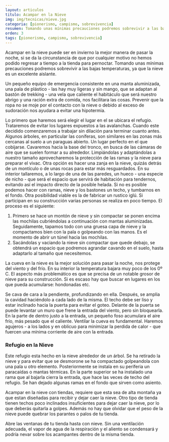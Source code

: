 ```yaml
---
layout: articulos
titulo: Acampar en la Nieve
img: img/tecnicas/nieve.jpg
categoria: [pionerismo, campismo, sobrevivencia]
resumen: Tomando unas mínimas precauciones podremos sobrevivir a las bajas temperaturas, ya que la nieve es un excelente aislante.
orden: 3
tags: [pionerismo, campismo, sobrevivencia]
---
```

Acampar en la nieve puede ser en invierno la mejor manera de pasar la noche, si se da la circunstancia de que por cualquier motivo no hemos podido regresar a tiempo a la tienda para pernoctar. Tomando unas mínimas precauciones podremos sobrevivir a las bajas temperaturas, ya que la nieve es un excelente aislante.

Un pequeño equipo de emergencia consistente en una manta aluminizada, una pala de plástico - las hay muy ligeras y sin mango, que se adaptan al bastón de trekking - una vela que caliente el habitáculo que será nuestro abrigo y una ración extra de comida, nos facilitara las cosas. Prevenir que la ropa no se moje por el contacto con la nieve o debido al exceso de sudoración nos ayudara a evitar una hipotermia.

<amp-img src="{{site.baseurl}}/img/tecnicas/nieve1.jpg" width="300" height="229" alt="Estructura de un iglu" layout="fixed" class="img_left rounded"></amp-img>

Lo primero que haremos será elegir el lugar en el se ubicara el refugio. Trataremos de evitar los lugares expuestos a las avalanchas. Cuando este decidido comenzaremos a trabajar sin dilación para terminar cuanto antes. Algunos árboles, en particular las coníferas, son similares en las zonas más cercanas al suelo a un paraguas abierto. Un lugar perfecto en el que cobijarse. Cavaremos hacia la base del tronco, en busca de las cámaras de aire que se suelen formar a su alrededor. Limpiándolas y adaptándolas a nuestro tamaño aprovecharemos la protección de las ramas y la nieve para preparar el vivac. Otra opción es hacer una zanja en la nieve, quizás detrás de un montículo o de unas rocas para estar más resguardados. En su interior tallaremos, a lo largo de una de las paredes, un hueco - una especie de nicho - que será el espacio que servirá de habitación para tendernos, evitando así el impacto directo de la posible helada. Si no es posible podemos hacer con ramas, nieve y los bastones un techo, y tumbarnos en el fondo. Otra posibilidad viable es la de fabricar un rustico iglú. Si participan en su construcción varias personas se realiza en poco tiempo. El proceso es el siguiente:

1. Primero se hace un montón de nieve y sin compactar se ponen encima las mochilas cubriéndolas a continuación con mantas aluminizadas. Seguidamente, tapamos todo con una gruesa capa de nieve y la compactamos bien con la pala o golpeando con las manos. Es el momento de abrir un túnel hacia las mochilas.
2. Sacándolas y vaciando la nieve sin compactar que quede debajo, se obtendrá un espacio que podremos agrandar cavando en el suelo, hasta adaptarlo al tamaño que necesitemos.

<amp-img src="{{site.baseurl}}/img/tecnicas/nieve2.gif" width="330" height="220" alt="Estructura Refugio de Nieve" layout="fixed" class="img_right rounded"></amp-img>

La cueva en la nieve es la mejor solución para pasar la noche, nos protege del viento y del frío. En su interior la temperatura bajara muy poco de los 0º C. El aspecto más problemático es que se precisa de un notable grosor de nieve para su construcción. Si es escaso hay que buscar en lugares en los que pueda acumularse: hondonadas etc.

Se cava de cara a la pendiente, profundizando en ella. Después, se amplia la cavidad haciéndolo a cada lado de la misma. El techo debe ser liso y estar inclinado hacia la puerta para evitar el goteo. Delante de la puerta se puede levantar un muro que frene la entrada del viento, pero sin bloquearla. En la parte de dentro justo a la entrada, un pequeño foso acumulara el aire frío, más pesado que el caliente. Ventilar la cueva es fundamental. Haremos agujeros - a los lados y en oblicuo para minimizar la perdida de calor - que fuercen una mínima corriente de aire con la entrada.

### Refugio en la Nieve

<amp-img src="{{site.baseurl}}/img/tecnicas/nieve3.jpg" width="255" height="182" alt="Refugio de Nieve bajo arbol" layout="fixed" class="img_left rounded"></amp-img>

Este refugio esta hecho en la nieve alrededor de un árbol. Se ha retirado la nieve y para evitar que se desmorone se ha compactado golpeandola con una pala u otro elemento. Posteriormente se instala en su periferia un paracaídas o mantas térmicas. En la parte superior se ha instalado una rama que al bajarla cierra la entrada, que hace las veces de techo del refugio. Se han dejado algunas ramas en el fondo que sirven como asiento.

Acampar en la nieve con tiendas, requiere que esta sea de alta montaña ya que estan diseñadas para recibir y dejar caer la nieve. Otro tipo de tienda tienen techos poco inclinados insuficientes para dejar caer la nieve, por lo que deberás quitarla a golpes. Además no hay que olvidar que el peso de la nieve puede quebrar los parantes o palos de tu tienda.

Abre las ventanas de tu tienda hasta con nieve. Sin una ventilación adecuada, el vapor de agua de la respiración y el aliento se condensará y podría nevar sobre los acampantes dentro de la misma tienda.